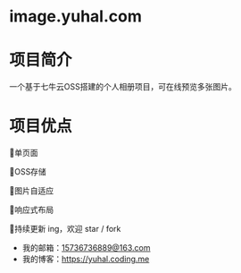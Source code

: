 # image.yuhal.com
# 项目简介
一个基于七牛云OSS搭建的个人相册项目，可在线预览多张图片。
# 项目优点
🚀单页面

🚀OSS存储

🚀图片自适应

🚀响应式布局

🐶持续更新 ing，欢迎 star / fork
- 我的邮箱：15736736889@163.com
- 我的博客：https://yuhal.coding.me

